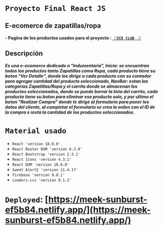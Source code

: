 # ``Proyecto Final React JS ``

## E-ecomerce de zapatillas/ropa

#### - Pagina de los productos usados para el proyecto :  [ `` 🔗ICE CLUB  🧊`` ](https://iceclub.com.ar/) 
 

## Descripción
#####  Es una e-ecomerce dedicado a "Indumentaria", Inicio: se encuentran todos los productos tanto Zapatillas como Ropa, cada producto tiene su boton "Ver Detalle", donde los dirige a cada producto con su contador para agregar cantidad del producto seleccionado, NavBar: estan las categorias Zapatillas/Ropa y el carrito donde se almacenan los productos seleccionados, donde se puede borrar la lista del carrito, cada producto tiene su boton para eliminar ese producto solo, y por ultimo el boton "Realizar Compra" donde te dirige al formulario para poner los datos del cliente, al completar el formulario se crea la orden con el ID de la compra e resta la cantidad de los productos seleccionados.  

# ``Material usado ``
- `` React 'version 18.0.0' ``
- `` React Router DOM 'version 6.3.0' ``
- `` React Bootstrap 'version 2.3.1' ``
- `` React Icons 'version 4.3.1' ``
- `` React DOM 'version 18.0.0' ``
- `` Sweet Alert2 'version 11.4.17' ``
- `` Firebase 'version 9.8.1' ``
- `` Loaders.css 'version 0.1.2' ``

 # ``Deployed``: [https://meek-sunburst-ef5b84.netlify.app/](https://meek-sunburst-ef5b84.netlify.app/)
